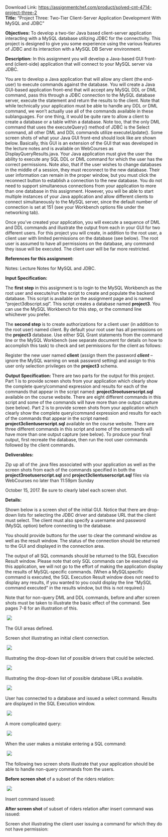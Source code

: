 Download Link: https://assignmentchef.com/product/solved-cnt-4714-project-three-2
<br>
<strong>Title:</strong>  “Project Three:  Two-Tier Client-Server Application Development With MySQL and JDBC”




<strong>Objectives:</strong>  To develop a two-tier Java based client-server application interacting with a MySQL database utilizing JDBC for the connectivity.  This project is designed to give you some experience using the various features of JDBC and its interaction with a MySQL DB Server environment.




<strong>Description:</strong>  In this assignment you will develop a Java-based GUI front-end (client-side) application that will connect to your MySQL server via JDBC.




You are to develop a Java application that will allow any client (the end-user) to execute commands against the database.  You will create a Java GUI-based application front-end that will accept any MySQL DDL or DML command, pass this through a JDBC connection to the MySQL database server, execute the statement and return the results to the client.  Note that while technically your application must be able to handle any DDL or DML command, we won’t actually use all of the commands available in these sublanguages.  For one thing, it would be quite rare to allow a client to create a database or a table within a database.  Note too, that the only DML command that uses the executeQuery() method of JDBC is the Select command, all other DML and DDL commands utilize executeUpdate().  Some screen shots of what your Java GUI front-end should look like are shown below.  Basically, this GUI is an extension of the GUI that was developed in the lecture notes and is available on WebCourses as DisplayQueryResults.java.  Your Java application must give the user the ability to execute any SQL DDL or DML command for which the user has the correct permissions.   Note also, that if the user wishes to change databases in the middle of a session, they must reconnect to the new database. Their user information can remain in the proper window, but you must click the reconnect button to establish a connection to the new database. You do not need to support simultaneous connections from your application to more than one database in this assignment.  However, you will be able to start multiple instances of your Java application and allow different clients to connect simultaneously to the MySQL server, since the default number of connection is set at 151 (see your Workbench options file under the networking tab).




Once you’ve created your application, you will execute a sequence of DML and DDL commands and illustrate the output from each in your GUI for two different users.  For this project you will create, in addition to the root user, a client user with limited permissions on the database (see below).  The root user is assumed to have all permissions on the database, any command they issue will be executed.  The client user will be far more restricted.

<strong> </strong>

<strong>References for this assignment:  </strong>

Notes:  Lecture Notes for MySQL and JDBC.




<strong>Input Specification:</strong>

The <strong>first step</strong> in this assignment is to login to the MySQL Workbench as the root user and execute/run the script to create and populate the backend database.  This script is available on the assignment page and is named “project3dbscript.sql”.  This script creates a database named <strong>project3</strong>.  You can use the MySQL Workbench for this step, or the command line whichever you prefer.




The <strong>second step</strong> is to create authorizations for a client user (in addition to the root user) named client.  By default your root user has all permissions on the <strong>project3</strong> database.  Use either SQL Grant statements from the command line or the MySQL Workbench (see separate document for details on how to accomplish this task) to check and set permissions for the client as follows:




Register the new user named <strong>client</strong> (assign them the password <strong><em>client</em></strong> – ignore the MySQL warning on weak password setting) and assign to this user only selection privileges on the <strong>project3</strong> schema.




<strong>Output Specification:  </strong>There are two parts for the output for this project.  Part 1 is to provide screen shots from your application which clearly show the complete query/command expression and results for each of the commands that appear in the script named: <strong>project3rootuserscript.sql</strong> available on the course website.   There are eight different commands in this script and some of the commands will have more than one output capture (see below).   Part 2 is to provide screen shots from your application which clearly show the complete query/command expression and results for each of the commands that appear in the script named: <strong>project3clientuserscript.sql</strong> available on the course website.  There are three different commands in this script and some of the commands will have more than one output capture (see below).  To produce your final output, first recreate the database, then run the root user commands followed by the client commands.




<strong>Deliverables: </strong>

Zip up all of the .java files associated with your application as well as the screen shots from each of the commands specified in both the <strong>project3rootuserscript.sql</strong> and <strong>project3clientuserscript.sql</strong> files via WebCourses no later than 11:59pm Sunday

October 15, 2017.  Be sure to clearly label each screen shot.







<strong>Details: </strong>

Shown below is a screen shot of the initial GUI.  Notice that there are drop-down lists for selecting the JDBC driver and database URL that the client must select.  The client must also specify a username and password (MySQL option) before connecting to the database.




You should provide buttons for the user to clear the command window as well as the result window.   The status of the connection should be returned to the GUI and displayed in the connection area.




The output of all SQL commands should be returned to the SQL Execution Result window.  Please note that only SQL commands can be executed via this application, we will not go to the effort of making the application display the results of MySQL-specific commands.  (When a MySQLspecific command is executed, the SQL Execution Result window does not need to display any results, if you wanted to you could display the line “MySQL command executed” in the results window, but this is not required.)







Note that for non-query DML and DDL commands, before and after screen shots must be taken to illustrate the basic effect of the command.  See pages 7-8 for an illustration of this.

<img decoding="async" data-recalc-dims="1" data-src="https://i0.wp.com/www.ankitcodinghub.com/wp-content/uploads/2020/01/585.png?w=980&amp;ssl=1" class="lazyload" src="data:image/gif;base64,R0lGODlhAQABAAAAACH5BAEKAAEALAAAAAABAAEAAAICTAEAOw==">

 <noscript>

  <img decoding="async" src="https://i0.wp.com/www.ankitcodinghub.com/wp-content/uploads/2020/01/585.png?w=980&amp;ssl=1" data-recalc-dims="1">

 </noscript>

The GUI areas defined.

















































Screen shot illustrating an initial client connection.

<img decoding="async" data-recalc-dims="1" data-src="https://i0.wp.com/www.ankitcodinghub.com/wp-content/uploads/2020/01/749.png?w=980&amp;ssl=1" class="lazyload" src="data:image/gif;base64,R0lGODlhAQABAAAAACH5BAEKAAEALAAAAAABAAEAAAICTAEAOw==">

 <noscript>

  <img decoding="async" src="https://i0.wp.com/www.ankitcodinghub.com/wp-content/uploads/2020/01/749.png?w=980&amp;ssl=1" data-recalc-dims="1">

 </noscript>




Illustrating the drop-down list of possible drivers that could be selected.

<img decoding="async" data-recalc-dims="1" data-src="https://i0.wp.com/www.ankitcodinghub.com/wp-content/uploads/2020/01/949.png?w=980&amp;ssl=1" class="lazyload" src="data:image/gif;base64,R0lGODlhAQABAAAAACH5BAEKAAEALAAAAAABAAEAAAICTAEAOw==">

 <noscript>

  <img decoding="async" src="https://i0.wp.com/www.ankitcodinghub.com/wp-content/uploads/2020/01/949.png?w=980&amp;ssl=1" data-recalc-dims="1">

 </noscript>

Illustrating the drop-down list of possible database URLs available.

<img decoding="async" data-recalc-dims="1" data-src="https://i0.wp.com/www.ankitcodinghub.com/wp-content/uploads/2020/01/444.png?w=980&amp;ssl=1" class="lazyload" src="data:image/gif;base64,R0lGODlhAQABAAAAACH5BAEKAAEALAAAAAABAAEAAAICTAEAOw==">

 <noscript>

  <img decoding="async" src="https://i0.wp.com/www.ankitcodinghub.com/wp-content/uploads/2020/01/444.png?w=980&amp;ssl=1" data-recalc-dims="1">

 </noscript>User has connected to a database and issued a select command.  Results are displayed in the SQL Execution window.

<img decoding="async" data-recalc-dims="1" data-src="https://i0.wp.com/www.ankitcodinghub.com/wp-content/uploads/2020/01/429.png?w=980&amp;ssl=1" class="lazyload" src="data:image/gif;base64,R0lGODlhAQABAAAAACH5BAEKAAEALAAAAAABAAEAAAICTAEAOw==">

 <noscript>

  <img decoding="async" src="https://i0.wp.com/www.ankitcodinghub.com/wp-content/uploads/2020/01/429.png?w=980&amp;ssl=1" data-recalc-dims="1">

 </noscript>

A more complicated query:

<img decoding="async" data-recalc-dims="1" data-src="https://i0.wp.com/www.ankitcodinghub.com/wp-content/uploads/2020/01/977.png?w=980&amp;ssl=1" class="lazyload" src="data:image/gif;base64,R0lGODlhAQABAAAAACH5BAEKAAEALAAAAAABAAEAAAICTAEAOw==">

 <noscript>

  <img decoding="async" src="https://i0.wp.com/www.ankitcodinghub.com/wp-content/uploads/2020/01/977.png?w=980&amp;ssl=1" data-recalc-dims="1">

 </noscript>

When the user makes a mistake entering a SQL command:

<img decoding="async" data-recalc-dims="1" data-src="https://i0.wp.com/www.ankitcodinghub.com/wp-content/uploads/2020/01/762.png?w=980&amp;ssl=1" class="lazyload" src="data:image/gif;base64,R0lGODlhAQABAAAAACH5BAEKAAEALAAAAAABAAEAAAICTAEAOw==">

 <noscript>

  <img decoding="async" src="https://i0.wp.com/www.ankitcodinghub.com/wp-content/uploads/2020/01/762.png?w=980&amp;ssl=1" data-recalc-dims="1">

 </noscript>

The following two screen shots illustrate that your application should be able to handle non-query commands from the users.




<strong>Before screen shot</strong> of a subset of the riders relation:

<img decoding="async" data-recalc-dims="1" data-src="https://i0.wp.com/www.ankitcodinghub.com/wp-content/uploads/2020/01/746.png?w=980&amp;ssl=1" class="lazyload" src="data:image/gif;base64,R0lGODlhAQABAAAAACH5BAEKAAEALAAAAAABAAEAAAICTAEAOw==">

 <noscript>

  <img decoding="async" src="https://i0.wp.com/www.ankitcodinghub.com/wp-content/uploads/2020/01/746.png?w=980&amp;ssl=1" data-recalc-dims="1">

 </noscript>Insert command issued:










<strong>After screen shot</strong> of subset of riders relation after insert command was issued:










Screen shot illustrating the client user issuing a command for which they do not have permission:











